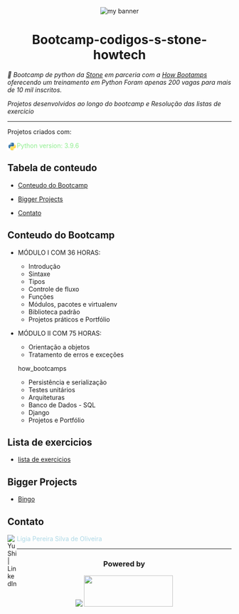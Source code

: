 <p align="center">
  <a  target="_blank" rel="noreferrer"><img src=https://user-images.githubusercontent.com/69727594/154172033-847f2118-dd5d-48fe-a98e-6d71484fbc1f.png alt="my banner"></a>
</p>

<!--[Example screenshot](https://www.canva.com/design/DAE8p0EAle0/acv_WepW35nffWHWRuehIg/edit?utm_content=DAE8p0EAle0&utm_campaign=designshare&utm_medium=link2&utm_source=sharebutton)-->
<h1 align="center">
Bootcamp-codigos-s-stone-howtech
</h1>


*💚 Bootcamp de python da [_Stone_](https://sites.google.com/stone.com.br/stonetech/) em parceria com a [_How Bootamps_](https://howedu.com.br/) oferecendo um treinamento em Python Foram apenas 200 vagas para mais de 10 mil inscritos.*

*Projetos desenvolvidos ao longo do bootcamp e Resolução das listas de exercicio*

---
<!-- <h2 align="left"> Tecnologias </h2> -->

Projetos criados com:

<a><img align="left" src=https://raw.githubusercontent.com/devicons/devicon/master/icons/python/python-original.svg width="21px"/></a>
<font color='lightgreen'>Python version:  3.9.6</font>

<h2 align="left"> Tabela de conteudo </h2>

  - [Conteudo do Bootcamp](#conteudo-do-bootcamp)

  - [Bigger Projects](#bigger-projects)
  
  - [Contato](#contato)

##  Conteudo do Bootcamp
* MÓDULO I COM 36 HORAS:
  - Introdução
  - Sintaxe
  - Tipos
  - Controle de fluxo
  - Funções
  - Módulos, pacotes e virtualenv
  - Biblioteca padrão
  - Projetos práticos e Portfólio
  
* MÓDULO II COM 75 HORAS:
  
  - Orientação a objetos
  - Tratamento de erros e exceções


  how_bootcamps
  - Persistência e serialização
  - Testes unitários
  - Arquiteturas
  - Banco de Dados - SQL
  - Django
  - Projetos e Portfólio                                                                     
                     
## Lista de exercicios
* [lista de exercicios](./lista_de_exercicios/)
##  Bigger Projects

* [Bingo](./projects/bingo/)
  
##  Contato

<p align="left">
<a href="https://www.linkedin.com/in/ligia-pereira-silva-de-oliveira/"><img align="left" src=https://user-images.githubusercontent.com/69727594/139465237-0a5c3189-ab93-4a12-a2d1-9dc958db0e6d.png alt="Yu Shi | LinkedIn" width="21px"/></a><font color='lightblue'>Lígia Pereira Silva de Oliveira</font>
</p>

___

<h3 align="center"> Powered by </h3>
<p align="center">
<a ><img src=https://user-images.githubusercontent.com/86573930/161345241-ff03bcad-986b-4c61-a52d-57b0e9ed8a38.PNG  width="80px" > <img src=https://user-images.githubusercontent.com/86573930/161345330-0869e6a8-5a39-4836-ad3f-387bc927e5f0.PNG  width="200" height="70"></a>
</p>
  <!-- <h3> Modulos externos usados:</h3>

  - [_Termcolor_](https://pypi.org/project/termcolor/)
  - [_Numpy_](https://numpy.org/) -->